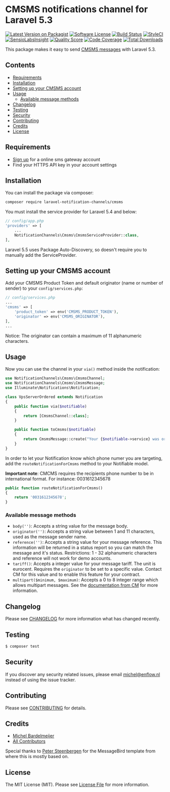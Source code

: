 # CMSMS notifications channel for Laravel 5.3

[![Latest Version on Packagist](https://img.shields.io/packagist/v/laravel-notification-channels/cmsms.svg?style=flat-square)](https://packagist.org/packages/laravel-notification-channels/cmsms)
[![Software License](https://img.shields.io/badge/license-MIT-brightgreen.svg?style=flat-square)](LICENSE.md)
[![Build Status](https://img.shields.io/travis/laravel-notification-channels/cmsms/master.svg?style=flat-square)](https://travis-ci.org/laravel-notification-channels/cmsms)
[![StyleCI](https://styleci.io/repos/67046405/shield)](https://styleci.io/repos/67046405)
[![SensioLabsInsight](https://img.shields.io/sensiolabs/i/90fe40f4-4957-4e65-8630-a62cdb242b86.svg?style=flat-square)](https://insight.sensiolabs.com/projects/90fe40f4-4957-4e65-8630-a62cdb242b86)
[![Quality Score](https://img.shields.io/scrutinizer/g/laravel-notification-channels/cmsms.svg?style=flat-square)](https://scrutinizer-ci.com/g/laravel-notification-channels/cmsms)
[![Code Coverage](https://img.shields.io/scrutinizer/coverage/g/laravel-notification-channels/cmsms/master.svg?style=flat-square)](https://scrutinizer-ci.com/g/laravel-notification-channels/cmsms/?branch=master)
[![Total Downloads](https://img.shields.io/packagist/dt/laravel-notification-channels/cmsms.svg?style=flat-square)](https://packagist.org/packages/laravel-notification-channels/cmsms)

This package makes it easy to send [CMSMS messages](https://dashboard.onlinesmsgateway.com/docs) with Laravel 5.3.

## Contents

- [Requirements](#requirements)
- [Installation](#installation)
- [Setting up your CMSMS account](#setting-up-your-cmsms-account)
- [Usage](#usage)
	- [Available message methods](#available-message-methods)
- [Changelog](#changelog)
- [Testing](#testing)
- [Security](#security)
- [Contributing](#contributing)
- [Credits](#credits)
- [License](#license)

## Requirements

- [Sign up](https://dashboard.onlinesmsgateway.com) for a online sms gateway account
- Find your HTTPS API key in your account settings

## Installation

You can install the package via composer:

``` bash
composer require laravel-notification-channels/cmsms
```

You must install the service provider for Laravel 5.4 and below:

```php
// config/app.php
'providers' => [
    ...
    NotificationChannels\Cmsms\CmsmsServiceProvider::class,
],
```

Laravel 5.5 uses Package Auto-Discovery, so doesn't require you to manually add the ServiceProvider.

## Setting up your CMSMS account

Add your CMSMS Product Token and default originator (name or number of sender) to your `config/services.php`:

```php
// config/services.php
...
'cmsms' => [
    'product_token' => env('CMSMS_PRODUCT_TOKEN'),
    'originator' => env('CMSMS_ORIGINATOR'),
],
...
```

Notice: The originator can contain a maximum of 11 alphanumeric characters.

## Usage

Now you can use the channel in your `via()` method inside the notification:

``` php
use NotificationChannels\Cmsms\CmsmsChannel;
use NotificationChannels\Cmsms\CmsmsMessage;
use Illuminate\Notifications\Notification;

class VpsServerOrdered extends Notification
{
    public function via($notifiable)
    {
        return [CmsmsChannel::class];
    }

    public function toCmsms($notifiable)
    {
        return CmsmsMessage::create("Your {$notifiable->service} was ordered!");
    }
}
```


In order to let your Notification know which phone numer you are targeting, add the `routeNotificationForCmsms` method to your Notifiable model.

**Important note**: CMCMS requires the recipients phone number to be in international format. For instance: 0031612345678

```php
public function routeNotificationForCmsms()
{
    return '0031612345678';
}
```

### Available message methods

- `body('')`: Accepts a string value for the message body.
- `originator('')`: Accepts a string value between 1 and 11 characters, used as the message sender name.
- `reference('')`: Accepts a string value for your message reference. This information will be returned in a status report so you can match the message and it's status. Restrictions: 1 - 32 alphanumeric characters and reference will not work for demo accounts.
- `tariff()`: Accepts a integer value for your message tariff. The unit is eurocent. Requires the `originator` to be set to a specific value. Contact CM for this value and to enable this feature for your contract.
- `multipart($minimum, $maximum)`: Accepts a 0 to 8 integer range which allows multipart messages. See the [documentation from CM](https://dashboard.onlinesmsgateway.com/docs#send-a-message-multipart) for more information.

## Changelog

Please see [CHANGELOG](CHANGELOG.md) for more information what has changed recently.

## Testing

``` bash
$ composer test
```

## Security

If you discover any security related issues, please email michel@enflow.nl instead of using the issue tracker.

## Contributing

Please see [CONTRIBUTING](CONTRIBUTING.md) for details.

## Credits

- [Michel Bardelmeijer](https://github.com/mbardelmeijer)
- [All Contributors](../../contributors)

Special thanks to [Peter Steenbergen](http://petericebear.github.io) for the MessageBird template from where this is mostly based on.

## License

The MIT License (MIT). Please see [License File](LICENSE.md) for more information.
